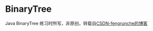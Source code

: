 # BinaryTree
Java BinaryTree
练习时所写，非原创，转载自[CSDN-fengrunche的博客](https://blog.csdn.net/fengrunche/article/details/52305748)
